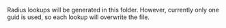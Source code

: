 Radius lookups will be generated in this folder. However, currently only one guid is used, so each lookup will overwrite the file.
